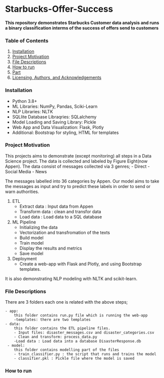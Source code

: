 # Starbucks-Offer-Success

**This repository demonstrates Starbucks Customer data analysis and runs a binary classification interms of the success of offers send to customers**

### Table of Contents

1. [Installation](#installation)
2. [Project Motivation](#motivation)
3. [File Descriptions](#files)
4. [How to run](#run)
5. [Part](#model)
6. [Licensing, Authors, and Acknowledgements](#licensing)

### Installation <a name="installation"></a>
- Python 3.8+
- ML Libraries: NumPy, Pandas, Sciki-Learn
- NLP Libraries: NLTK
- SQLlite Database Libraqries: SQLalchemy
- Model Loading and Saving Library: Pickle
- Web App and Data Visualization: Flask, Plotly
- Additional: Bootstrap for styling, HTML for templates


### Project Motivation<a name="motivation"></a>
This projects aims to demonstrate (except monitoring) all steps in a Data Science project.
The data is collected and labeled by Figure Eight(now Appen). The data consist of messages collected via 3 genres;
    - Direct
    - Social Media
    - News
    
The messages labelled into 36 categories by Appen.
Our model aims to take the messages as input and try to predict these labels in order to send or warn authorities.

1. ETL
    - Extract data : Input data from Appen
    - Transform data : clean  and transfor data
    - Load data : Load data to a SQL database
2. ML Pipeline
    - Initializing the data
    - Vectorization and transfromation of the texts
    - Build model
    - Train model
    - Display the results and metrics
    - Save model
3. Deployment 
    - Create a web-app with Flask and Plotly, and using Bootstrap templates.

It is also demonstrating NLP modeling with NLTK and scikit-learn.


### File Descriptions <a name="files"></a>

There are 3 folders each one is related with the above steps;

    - app:
        this folder contains run.py file which is running the web-app
        -templates: there are two templates
    - data:
        this folder contains the ETL pipeline files.
        - Input files: disaster_messages.csv and disaster_categories.csv
        - Clean and transform: process_data.py
        -Load data : Load data into a database DisasterResponse.db
     - model:
        this folder contains modelling part of the files
        - train_classifier.py : the script that runs and trains the model
        - classifier.pkl : Pickle file where the model is saved
        

### How to run <a name="run"></a>

